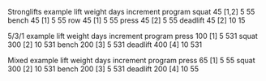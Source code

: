Stronglifts example
lift     weight days  increment program
squat    45     [1,2] 5         55
bench    45     [1]   5         55
row      45     [1]   5         55
press    45     [2]   5         55
deadlift 45     [2]   10        15

5/3/1 example
lift     weight days  increment program
press    100    [1]   5         531
squat    300    [2]   10        531
bench    200    [3]   5         531
deadlift 400    [4]   10        531

Mixed example
lift     weight days  increment program
press    65     [1]   5         55
squat    300    [2]   10        531
bench    200    [3]   5         531
deadlift 200    [4]   10        55
